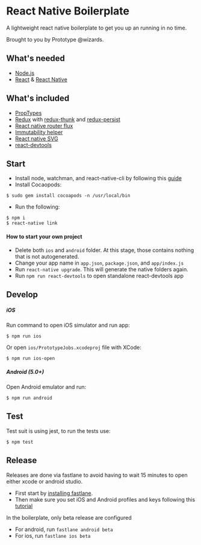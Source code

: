 # React Native Boilerplate

A lightweight react native boilerplate to get you up an running in no time.

Brought to you by Prototype @wizards.

## What's needed

* [Node.js](http://nodejs.org)
* [React](https://github.com/facebook/react) & [React Native](https://github.com/facebook/react-native)

## What's included

* [PropTypes](https://facebook.github.io/react/docs/typechecking-with-proptypes.html)
* [Redux](https://github.com/reactjs/redux) with [redux-thunk](https://github.com/gaearon/redux-thunk) and [redux-persist](https://github.com/rt2zz/redux-persist)
* [React native router flux](https://github.com/aksonov/react-native-router-flux)
* [Immutability helper](https://github.com/kolodny/immutability-helper)
* [React native SVG](https://github.com/react-native-community/react-native-svg)
* [react-devtools](https://github.com/facebook/react-devtools)

## Start

* Install node, watchman, and react-native-cli by following this [guide](https://facebook.github.io/react-native/docs/getting-started.html)
* Install Cocaopods:
```
$ sudo gem install cocoapods -n /usr/local/bin
```
* Run the following:
```
$ npm i
$ react-native link
```

#### How to start your own project

* Delete both `ios` and `android` folder. At this stage, those contains nothing that is not autogenerated.
* Change your app name in `app.json`, `package.json`, and `app/index.js`
* Run `react-native upgrade`. This will generate the native folders again.
* Run `npm run react-devtools` to open standalone react-devtools app

## Develop

##### iOS

Run command to open iOS simulator and run app:

```
$ npm run ios
```

Or open `ios/PrototypeJobs.xcodeproj` file with XCode:

```
$ npm run ios-open
```

##### Android (5.0+)

Open Android emulator and run:

```
$ npm run android
```


## Test
Test suit is using jest, to run the tests use:

```
$ npm test
```


## Release

Releases are done via fastlane to avoid having to wait 15 minutes to open either xcode or android studio.

* First start by [installing fastlane](https://docs.fastlane.tools/getting-started/ios/setup/).
* Then make sure you set iOS and Android profiles and keys following this [tutorial](https://facebook.github.io/react-native/docs/running-on-device.html)

In the boilerplate, only beta release are configured

* For android, run `fastlane android beta`
* For ios, run `fastlane ios beta`
